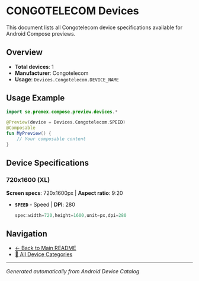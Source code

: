 # CONGOTELECOM Devices

This document lists all Congotelecom device specifications available for Android Compose previews.

## Overview

- **Total devices**: 1
- **Manufacturer**: Congotelecom
- **Usage**: `Devices.Congotelecom.DEVICE_NAME`

## Usage Example

```kotlin
import se.premex.compose.preview.devices.*

@Preview(device = Devices.Congotelecom.SPEED)
@Composable
fun MyPreview() {
    // Your composable content
}
```

## Device Specifications

### 720x1600 (XL)

**Screen specs**: 720x1600px | **Aspect ratio**: 9:20

- **`SPEED`** - Speed | **DPI**: 280
  ```kotlin
  spec:width=720,height=1600,unit=px,dpi=280
  ```

## Navigation

- [← Back to Main README](../../README.md)
- [📱 All Device Categories](../README.md)

---
*Generated automatically from Android Device Catalog*
